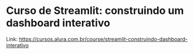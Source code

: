# Curso de Streamlit: construindo um dashboard interativo
Link: https://cursos.alura.com.br/course/streamlit-construindo-dashboard-interativo